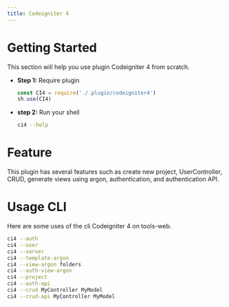 ```yaml
---
title: Codeigniter 4
---
```

# Getting Started
This section will help you use plugin Codeigniter 4 from scratch.
- **Step 1:** Require plugin
	```javascript
	const CI4 = require('./.plugin/codeigniter4')
	sh.use(CI4)
	```
- **step 2:** Run your shell
	```bash
	ci4 --help
	```
# Feature
This plugin has several features such as create new project, UserController, CRUD, generate views using argon, authentication, and authentication API.
# Usage CLI
Here are some uses of the cli Codeigniter 4 on tools-web.
```bash
ci4 --auth
ci4 --user
ci4 --server
ci4 --template-argon
ci4 --view-argon folders
ci4 --auth-view-argon
ci4 --project
ci4 --auth-api
ci4 --crud MyController MyModel
ci4 --crud-api MyController MyModel
```